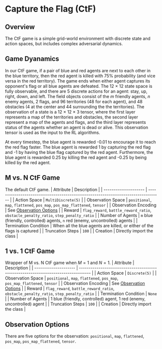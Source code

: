 # Capture the Flag (CtF)

## Overview
The CtF game is a simple grid-world environment with discrete state and action spaces, but includes complex adversarial dynamics.

## Game Dyanamics

In our CtF game, if a pair of blue and red agents are next to each other in the blue territory, then the red agent is killed with 75\% probability (and vice versa in the red territory).
The game ends when either agent captures its opponent's flag or all blue agents are defeated. 
The 12 $\times$ 12 state space is fully observable, and there are 5 discrete actions for an agent: stay, up, right, down, and left.
The field objects consist of the $m$ friendly agents, $n$ enemy agents, 2 flags, and 96 territories (48 for each agent), and 48 obstacles (4 at the center and 44 surrounding the the territories).
The observation of a state is a 12 $\times$ 12 $\times$ 3 tensor, where the first layer represents a map of the territories and obstacles, the second layer represent a map of the agents and flags, and the third layer represents status of the agents whether an agent is dead or alive.
This observation tensor is used as the input to the RL algorithms.

At every timestep, the blue agent is rewarded -0.01 to encourage it to reach the red flag faster.
The blue agent is rewarded 1 by capturing the red flag and -1 by having the blue flag captured by the red agent.
Furthermore, the blue agent is rewarded 0.25 by killing the red agent and -0.25 by being killed by the red agent.

## M vs. N CtF Game 
The default CtF game.
| Attribute             | Description                                                                          |
| --------------------- | ------------------------------------------------------------------------------------ |
| Action Space          | `MultiDiscrete(5)`                                                                   |
| Observation Space     | `positional`, `map`, `flattened`, `pos_map`, `pos_map_flattened`, `tensor`           |
| Observation Encoding  | See [Observation Options](#observation-options)                                      |
| Reward                | `flag_reward`, `battle_reward_ratio`, `obstacle_penalty_ratio`, `step_penalty_ratio` |
| Number of Agents      | `m` blue (friendly, controlled) agents, `n` red (enemy, uncontrolled) agents         |
| Termination Condition | When all the blue agents are killed, or either of the flags is captured              |
| Truncation Steps      | `100`                                                                                |
| Creation              | Directly import the class                                                            |

## 1 vs. 1 CtF Game
Wrapper of M vs. N CtF game when $M = 1$ and $N = 1$.
| Attribute             | Description                                                                          |
| --------------------- | ------------------------------------------------------------------------------------ |
| Action Space          | `Discrete(5)`                                                                        |
| Observation Space     | `positional`, `map`, `flattened`, `pos_map`, `pos_map_flattened`, `tensor`           |
| Observation Encoding  | See [Observation Options](#observation-options)                                      |
| Reward                | `flag_reward`, `battle_reward_ratio`, `obstacle_penalty_ratio`, `step_penalty_ratio` |
| Termination Condition | `None`                                                                               |
| Number of Agents      | 1 blue (friendly, controlled) agent, 1 red (enemy, uncontrolled) agent               |
| Truncation Steps      | `100`                                                                                |
| Creation              | Directly import the class                                                            |

## Observation Options
There are five options for the observation:  `positional`, `map`, `flattened`, `pos_map`, `pos_map_flattened`, `tensor`.